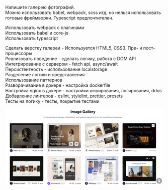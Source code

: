 Напишите галерею фотографий.  
Можно использовать babel, webpack, scss итд, но нельзя использовать готовые фреймворки. Typescript предпочтителен.  

Использовать webpack c плагинами  
Использовать babel и core-js  
Использовать typescript  

Сделать верстку галереи - Используется HTML5, CSS3. Пре- и пост- процессоры  
Реализовать поведение - сделать логику, работа с DOM API  
Интегрирование с сервером - fetch api, async/await  
Персистентность - использование localstorage  
Разделение логики и представления  
Использование паттернов  
Разворачивание в докере - настройка dockerfile  
Настройка nginx в докере - настройки кэширования, логирования, ddos  
Добавление линтеров - eslint, stylelint, prettier, presets  
Тесты на логику - тесты, покрытие тестами  


![design](./design.PNG)
